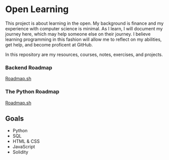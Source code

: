 # Open Learning

This project is about learning in the open. My background is finance and my experience with computer science is minimal. As I learn, I will document my journey here, which may help someone else on their journey. I believe learning programming in this fashion will allow me to reflect on my abilities, get help, and become proficent at GitHub.

In this repository are my resources, courses, notes, exercises, and projects.

### Backend Roadmap
[Roadmap.sh](https://roadmap.sh/backend)

### The Python Roadmap
[Roadmap.sh](https://roadmap.sh/roadmaps/python.png)

## Goals
- Python
- SQL
- HTML & CSS
- JavaScript
- Solidity

